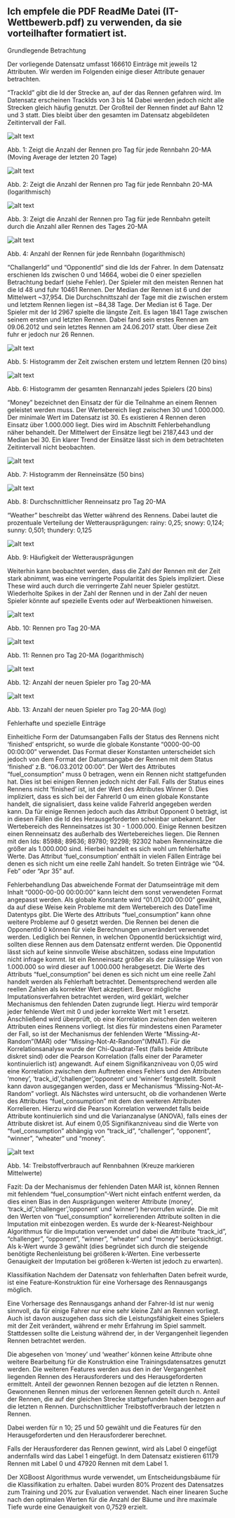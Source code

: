 


## Ich empfele die PDF ReadMe Datei (IT-Wettbewerb.pdf) zu verwenden, da sie vorteilhafter formatiert ist.



Grundlegende Betrachtung

Der vorliegende Datensatz umfasst 166610 Einträge mit jeweils 12 Attributen.
Wir werden im Folgenden einige dieser Attribute genauer betrachten.

“TrackId” gibt die Id der Strecke an, auf der das Rennen gefahren wird.
Im Datensatz erscheinen TrackIds von 3 bis 14
Dabei werden jedoch nicht alle Strecken gleich häufig genutzt.
Der Großteil der Rennen findet auf Bahn 12 und 3 statt. Dies bleibt über den gesamten im Datensatz abgebildeten Zeitintervall der Fall.



![alt text](https://raw.githubusercontent.com/FinnBurkhardt/IT-Competition/main/images/RacesPerDayTrackIdLinear.png)

Abb. 1: Zeigt die Anzahl der Rennen pro Tag	für jede Rennbahn 20-MA (Moving Average der letzten 20 Tage)	


![alt text](https://raw.githubusercontent.com/FinnBurkhardt/IT-Competition/main/images/RacesPerDayTrackIdLog.png)

Abb. 2: Zeigt die Anzahl der Rennen pro Tag für jede Rennbahn 20-MA (logarithmisch)

![alt text](https://raw.githubusercontent.com/FinnBurkhardt/IT-Competition/main/images/RacesPerDayTrackIdStationary.png)

Abb. 3: Zeigt die Anzahl der Rennen pro Tag	für jede Rennbahn  geteilt durch die Anzahl aller Rennen des Tages  20-MA	 		

![alt text](https://raw.githubusercontent.com/FinnBurkhardt/IT-Competition/main/images/TrackIdNumberOfRaces.png)

Abb. 4: Anzahl der Rennen für jede Rennbahn (logarithmisch)

“ChallangerId” und “OpponentId” sind die Ids der Fahrer. In dem Datensatz erschienen Ids zwischen 0 und 14664, wobei die 0 einer speziellen Betrachtung bedarf (siehe Fehler).
Der Spieler mit den meisten Rennen hat die Id 48 und fuhr 10461 Rennen.
Der Median der Rennen ist 6 und der Mittelwert ~37,954.
Die Durchschnittszahl der Tage mit die zwischen erstem und letztem Rennen liegen ist ~84,38 Tage. Der Median ist 6 Tage.
Der Spieler mit der Id 2967 spielte die längste Zeit. Es lagen 1841 Tage zwischen seinem ersten und letzten Rennen. Dabei fand sein erstes Rennen am 09.06.2012 und sein letztes Rennen am 24.06.2017 statt. Über diese Zeit fuhr er jedoch nur 26 Rennen.


![alt text](https://github.com/FinnBurkhardt/IT-Competition/blob/main/images/DurationHistogram.png)

Abb. 5: Histogramm der Zeit zwischen erstem und letztem Rennen (20 bins)
	
![alt text](https://raw.githubusercontent.com/FinnBurkhardt/IT-Competition/main/images/NumberOfRacesHist.png)

Abb. 6: Histogramm der gesamten Rennanzahl jedes Spielers (20 bins)


“Money” bezeichnet den Einsatz der für die Teilnahme an einem Rennen geleistet werden muss. Der Wertebereich liegt zwischen 30 und 1.000.000. Der minimale Wert im Datensatz ist 30. Es existieren 4 Rennen deren Einsatz über 1.000.000 liegt. Dies wird im Abschnitt Fehlerbehandlung näher behandelt. Der Mittelwert der Einsätze liegt bei 2187,443 und der Median bei 30.
Ein klarer Trend der Einsätze lässt sich in dem betrachteten Zeitintervall nicht beobachten.

![alt text](https://raw.githubusercontent.com/FinnBurkhardt/IT-Competition/main/images/MoneyHistogram.png)

Abb. 7: Histogramm der Renneinsätze (50 bins)

![alt text](https://raw.githubusercontent.com/FinnBurkhardt/IT-Competition/main/images/MoneyPerDay.png)

Abb. 8: Durchschnittlicher Renneinsatz pro Tag 20-MA


“Weather” beschreibt das Wetter während des Rennens.
Dabei lautet die prozentuale Verteilung der Wetterausprägungen: rainy: 0,25; snowy: 0,124; sunny: 0,501; thundery: 0,125

![alt text](https://raw.githubusercontent.com/FinnBurkhardt/IT-Competition/main/images/Weather.png)

Abb. 9: Häufigkeit der Wetterausprägungen			

Weiterhin kann beobachtet werden, dass die Zahl der Rennen mit der Zeit stark abnimmt, was eine verringerte Popularität des Spiels impliziert.
Diese These wird auch durch die verringerte Zahl neuer Spieler gestützt.
Wiederholte Spikes in der Zahl der Rennen und in der Zahl der neuen Spieler könnte auf spezielle Events oder auf Werbeaktionen hinweisen.

![alt text](https://raw.githubusercontent.com/FinnBurkhardt/IT-Competition/main/images/RacesPerDayLinear.png)

Abb. 10: Rennen pro Tag 20-MA 		

![alt text](https://raw.githubusercontent.com/FinnBurkhardt/IT-Competition/main/images/RacesPerDayLog.png)

Abb. 11:  Rennen pro Tag 20-MA (logarithmisch)	

![alt text](https://raw.githubusercontent.com/FinnBurkhardt/IT-Competition/main/images/newPlayersPerDayLinear.png)

Abb. 12: Anzahl der neuen Spieler pro Tag 20-MA 

![alt text](https://raw.githubusercontent.com/FinnBurkhardt/IT-Competition/main/images/newPlayersPerDayLog.png)

Abb. 13:  Anzahl der neuen Spieler pro Tag 20-MA (log)

Fehlerhafte und spezielle Einträge

Einheitliche Form der Datumsangaben
Falls der Status des Rennens nicht ‘finished’ entspricht, so wurde die globale Konstante “0000-00-00 00:00:00” verwendet. Das Format dieser Konstanten unterscheidet sich jedoch von dem Format der Datumsangabe der Rennen mit dem Status ‘finished’ z.B. “06.03.2012 00:00”.
Der Wert des Attributes “fuel_consumption” muss 0 betragen, wenn ein Rennen nicht stattgefunden hat. Dies ist bei einigen Rennen jedoch nicht der Fall.
Falls der Status eines Rennens nicht ‘finished’ ist, ist der Wert des Attributes Winner 0. Dies impliziert, dass es sich bei der FahrerId 0 um einen globale Konstante handelt, die signalisiert, dass keine valide FahrerId angegeben werden kann. Da für einige Rennen jedoch auch das Attribut Opponent 0 beträgt, ist in diesen Fällen die Id des Herausgeforderten scheinbar unbekannt.
Der Wertebereich des Renneinsatzes ist 30 - 1.000.000. Einige Rennen besitzen einen Renneinsatz des außerhalb des Wertebereiches liegen. Die Rennen mit den Ids: 85988; 89636; 89780; 92298; 92302 haben Renneinsätze die größer als 1.000.000 sind. Hierbei handelt es sich wohl um fehlerhafte Werte.
Das Attribut ‘fuel_consumption’ enthält in vielen Fällen Einträge bei denen es sich nicht um eine reelle Zahl handelt. So treten Einträge wie “04. Feb” oder “Apr 35” auf.

Fehlerbehandlung
Das abweichende Format der Datumseinträge mit dem Inhalt “0000-00-00 00:00:00” kann leicht dem sonst verwendeten Format angepasst werden. Als globale Konstante wird “01.01.200 00:00” gewählt, da auf diese Weise kein Probleme mit dem Wertebereich des DateTime Datentyps gibt. 
Die Werte des Attributs “fuel_consumption” kann ohne weitere Probleme auf 0 gesetzt werden.
Die Rennen bei denen die OpponentId 0 können für viele Berechnungen unverändert verwendet werden. Lediglich bei Rennen, in welchen OpponentId berücksichtigt wird, sollten diese Rennen aus dem Datensatz entfernt werden. 
Die OpponentId lässt sich auf keine sinnvolle Weise abschätzen, sodass eine Imputation nicht infrage kommt.
Ist ein Renneinsatz größer als der zulässige Wert von 1.000.000 so wird dieser auf 1.000.000 herabgesetzt.
Die Werte des Attributs “fuel_consumption” bei denen es sich nicht um eine reelle Zahl handelt werden als Fehlerhaft betrachtet. Dementsprechend werden alle reellen Zahlen als korrekter Wert akzeptiert.
Bevor mögliche Imputationsverfahren betrachtet werden, wird geklärt, welcher Mechanismus den fehlenden Daten zugrunde liegt.
Hierzu wird temporär jeder fehlende Wert mit 0 und jeder korrekte Wert mit 1 ersetzt. Anschließend wird überprüft, ob eine Korrelation zwischen den weiteren Attributen eines Rennens vorliegt. Ist dies für mindestens einen Parameter der Fall, so ist der Mechanismus der fehlenden Werte “Missing-At-Random”(MAR) oder “Missing-Not-At-Random”(MNAT).
Für die Korrelationsanalyse wurde der Chi-Quadrat-Test (falls beide Attribute diskret sind) oder die Pearson Korrelation (falls einer der Parameter kontinuierlich ist) angewandt.
Auf einem Signifikanzniveau von 0,05 wird eine Korrelation zwischen dem Auftreten eines Fehlers und den Attributen ‘money’, ‘track_id’,’challenger’,’opponent’ und ‘winner’ festgestellt. Somit kann davon ausgegangen werden, dass er Mechanismus “Missing-Not-At-Random” vorliegt.
Als Nächstes wird untersucht, ob die vorhandenen Werte des Attributes “fuel_consumption” mit dem den weiteren Attributen Korrelieren.
Hierzu wird die Pearson Korrelation verwendet falls beide Attribute kontinuierlich sind und die Varianzanalyse (ANOVA), falls eines der Attribute diskret ist.
Auf einem 0,05 Signifikanzniveau sind die Werte von “fuel_consumption” abhängig von “track_id”, “challenger”, “opponent”, “winner”, “wheater” und “money”.


![alt text](https://raw.githubusercontent.com/FinnBurkhardt/IT-Competition/main/images/trackIdFuelConsumption.png)

Abb. 14: Treibstoffverbrauch auf Rennbahnen (Kreuze markieren Mittelwerte)


Fazit:
Da der Mechanismus der fehlenden Daten MAR ist, können Rennen mit fehlendem “fuel_consumption”-Wert nicht einfach entfernt werden, da dies einen Bias in den Ausprägungen weiterer Attribute (money’, ‘track_id’,’challenger’,’opponent’ und ‘winner’) hervorrufen würde.
Die mit den Werten von “fuel_consumption” korrelierenden Attribute sollten in die Imputation mit einbezogen werden.
Es wurde der k-Nearest-Neighbour Algorithmus für die Imputation verwendet und dabei die Attribute “track_id”, “challenger”, “opponent”, “winner”, “wheater” und “money” berücksichtigt. Als k-Wert wurde 3 gewählt (dies begründet sich durch die steigende benötigte Rechenleistung bei größeren k-Werten. Eine verbesserte Genauigkeit der Imputation bei größeren k-Werten ist jedoch zu erwarten).

Klassifikation
Nachdem der Datensatz von fehlerhaften Daten befreit wurde, ist eine Feature-Konstruktion für eine Vorhersage des Rennausgangs möglich.

Eine Vorhersage des Rennausgangs anhand der Fahrer-Id ist nur wenig sinnvoll, da für einige Fahrer nur eine sehr kleine Zahl an Rennen vorliegt. Auch ist davon auszugehen dass sich die Leistungsfähigkeit eines Spielers mit der Zeit verändert, während er mehr Erfahrung im Spiel sammelt.
Stattdessen sollte die Leistung während der, in der Vergangenheit liegenden Rennen betrachtet werden.

Die abgesehen von ‘money’ und ‘weather’ können keine Attribute ohne weitere Bearbeitung für die Konstruktion eine Trainingsdatensatzes genutzt werden. Die weiteren Features werden aus den in der Vergangenheit liegenden Rennen des Herausforderers und des Herausgeforderten ermittelt.
Anteil der gewonnen Rennen bezogen auf die letzten n Rennen.
Gewonnenen Rennen minus der verlorenen Rennen geteilt durch n.
Anteil der Rennen, die auf der gleichen Strecke stattgefunden haben bezogen auf die letzten n Rennen.
Durchschnittlicher Treibstoffverbrauch der letzten n Rennen.


Dabei werden für n 10; 25 und 50 gewählt und die Features für den Herausgeforderten und den Herausforderer berechnet.

Falls der Herausforderer das Rennen gewinnt, wird als Label 0 eingefügt andernfalls wird das Label 1 eingefügt. In dem Datensatz existieren 61179 Rennen mit Label 0 und 47920 Rennen mit dem Label 1.

Der XGBoost Algorithmus wurde verwendet, um Entscheidungsbäume für die Klassifikation zu erhalten. Dabei wurden 80% Prozent des Datensatzes zum Training und 20% zur Evaluation verwendet. Nach einer linearen Suche nach den optimalen Werten für die Anzahl der Bäume und ihre maximale Tiefe wurde eine Genauigkeit von 0,7529 erzielt.


